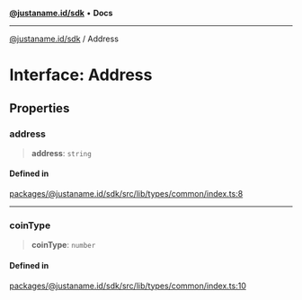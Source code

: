 [**@justaname.id/sdk**](../README.md) • **Docs**

***

[@justaname.id/sdk](../globals.md) / Address

# Interface: Address

## Properties

### address

> **address**: `string`

#### Defined in

[packages/@justaname.id/sdk/src/lib/types/common/index.ts:8](https://github.com/JustaName-id/JustaName-sdk/blob/626b4b68604f3125538c424811e641247a5bd58d/packages/@justaname.id/sdk/src/lib/types/common/index.ts#L8)

***

### coinType

> **coinType**: `number`

#### Defined in

[packages/@justaname.id/sdk/src/lib/types/common/index.ts:10](https://github.com/JustaName-id/JustaName-sdk/blob/626b4b68604f3125538c424811e641247a5bd58d/packages/@justaname.id/sdk/src/lib/types/common/index.ts#L10)
